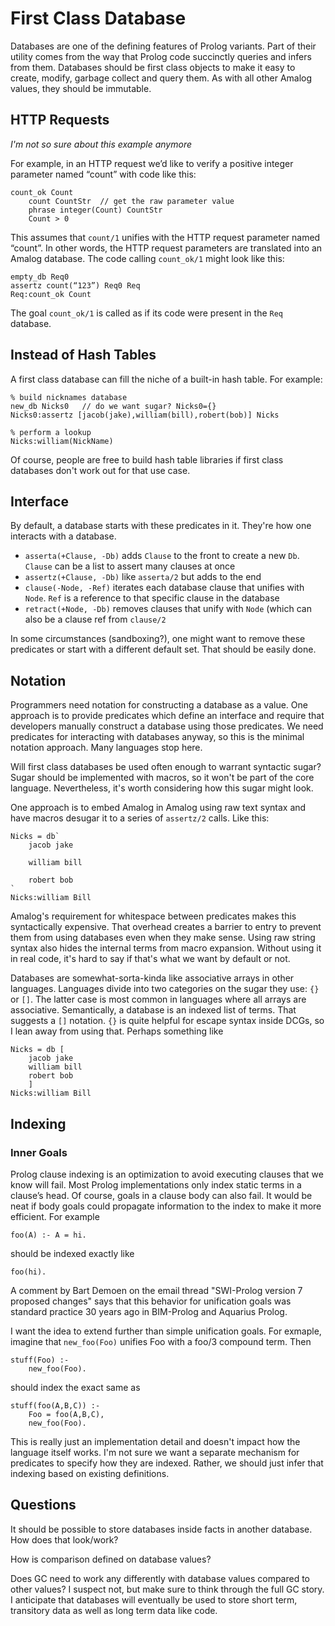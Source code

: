 # First Class Database

Databases are one of the defining features of Prolog variants.  Part of their utility comes from the way that Prolog code succinctly queries and infers from them.  Databases should be first class objects to make it easy to create, modify, garbage collect and query them.  As with all other Amalog values, they should be immutable.

## HTTP Requests

*I'm not so sure about this example anymore*

For example, in an HTTP request we’d like to verify a positive integer parameter named “count” with code like this:

    count_ok Count
	    count CountStr  // get the raw parameter value
	    phrase integer(Count) CountStr
	    Count > 0

This assumes that `count/1` unifies with the HTTP request parameter named “count”.  In other words, the HTTP request parameters are translated into an Amalog database.  The code calling `count_ok/1` might look like this:

    empty_db Req0
    assertz count(“123”) Req0 Req
    Req:count_ok Count

The goal `count_ok/1` is called as if its code were present in the `Req` database.

## Instead of Hash Tables

A first class database can fill the niche of a built-in hash table.  For example:

    % build nicknames database
    new_db Nicks0   // do we want sugar? Nicks0={}
    Nicks0:assertz [jacob(jake),william(bill),robert(bob)] Nicks

    % perform a lookup
    Nicks:william(NickName)

Of course, people are free to build hash table libraries if first class databases don't work out for that use case.

## Interface

By default, a database starts with these predicates in it.  They're how one interacts with a database.

  * `asserta(+Clause, -Db)` adds `Clause` to the front to create a new `Db`.  `Clause` can be a list to assert many clauses at once
  * `assertz(+Clause, -Db)` like `asserta/2` but adds to the end
  * `clause(-Node, -Ref)` iterates each database clause that unifies with `Node`. `Ref` is a reference to that specific clause in the database
  * `retract(+Node, -Db)` removes clauses that unify with `Node` (which can also be a clause ref from `clause/2`
  
In some circumstances (sandboxing?), one might want to remove these predicates or start with a different default set.  That should be easily done.

## Notation

Programmers need notation for constructing a database as a value.  One approach is to provide predicates which define an interface and require that developers manually construct a database using those predicates.  We need predicates for interacting with databases anyway, so this is the minimal notation approach.  Many languages stop here.

Will first class databases be used often enough to warrant syntactic sugar?  Sugar should be implemented with macros, so it won't be part of the core language.  Nevertheless, it's worth considering how this sugar might look.

One approach is to embed Amalog in Amalog using raw text syntax and have macros desugar it to a series of `assertz/2` calls.  Like this:

    Nicks = db`
        jacob jake
        
        william bill
        
        robert bob
    `
    Nicks:william Bill
    
Amalog's requirement for whitespace between predicates makes this syntactically expensive.  That overhead creates a barrier to entry to prevent them from using databases even when they make sense.  Using raw string syntax also hides the internal terms from macro expansion.  Without using it in real code, it's hard to say if that's what we want by default or not.

Databases are somewhat-sorta-kinda like associative arrays in other languages.  Languages divide into two categories on the sugar they use: `{}` or `[]`.  The latter case is most common in languages where all arrays are associative.  Semantically, a database is an indexed list of terms.  That suggests a `[]` notation.  `{}` is quite helpful for escape syntax inside DCGs, so I lean away from using that.  Perhaps something like

    Nicks = db [
        jacob jake
        william bill
        robert bob
        ]
    Nicks:william Bill

## Indexing

### Inner Goals

Prolog clause indexing is an optimization to avoid executing clauses that we know will fail.  Most Prolog implementations only index static terms in a clause’s head.  Of course, goals in a clause body can also fail.  It would be neat if body goals could propagate information to the index to make it more efficient.  For example

    foo(A) :- A = hi.

should be indexed exactly like

    foo(hi).

A comment by Bart Demoen on the email thread "SWI-Prolog version 7 proposed changes" says that this behavior for unification goals was standard practice 30 years ago in BIM-Prolog and Aquarius Prolog.

I want the idea to extend further than simple unification goals.  For exmaple, imagine that `new_foo(Foo)` unifies Foo with a foo/3 compound term.  Then

    stuff(Foo) :-
        new_foo(Foo).

should index the exact same as

    stuff(foo(A,B,C)) :-
        Foo = foo(A,B,C),
        new_foo(Foo).

This is really just an implementation detail and doesn't impact how the language itself works.  I'm not sure we want a separate mechanism for predicates to specify how they are indexed.  Rather, we should just infer that indexing based on existing definitions.


## Questions

It should be possible to store databases inside facts in another database.  How does that look/work?

How is comparison defined on database values?

Does GC need to work any differently with database values compared to other values?  I suspect not, but make sure to think through the full GC story.  I anticipate that databases will eventually be used to store short term, transitory data as well as long term data like code.
